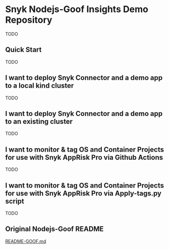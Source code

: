 # Snyk Nodejs-Goof Insights Demo Repository

TODO

## Quick Start

TODO

## I want to deploy Snyk Connector and a demo app to a local kind cluster

TODO

## I want to deploy Snyk Connector and a demo app to an existing cluster

TODO

## I want to monitor & tag OS and Container Projects for use with Snyk AppRisk Pro via Github Actions

TODO

## I want to monitor & tag OS and Container Projects for use with Snyk AppRisk Pro via Apply-tags.py script

TODO

## Original Nodejs-Goof README

[README-GOOF.md](./README-GOOF.md)
